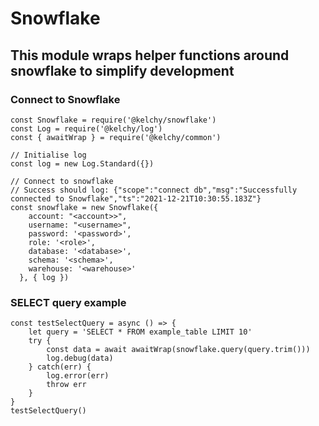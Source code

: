# Snowflake
## This module wraps helper functions around snowflake to simplify development 

### Connect to Snowflake
```
const Snowflake = require('@kelchy/snowflake')
const Log = require('@kelchy/log')
const { awaitWrap } = require('@kelchy/common')

// Initialise log
const log = new Log.Standard({})

// Connect to snowflake
// Success should log: {"scope":"connect db","msg":"Successfully connected to Snowflake","ts":"2021-12-21T10:30:55.183Z"}
const snowflake = new Snowflake({
    account: "<account>>",
    username: "<username>",
    password: '<password>',
    role: '<role>',
    database: '<database>',
    schema: '<schema>',
    warehouse: '<warehouse>'
  }, { log })

```

### SELECT query example
```
const testSelectQuery = async () => {
    let query = 'SELECT * FROM example_table LIMIT 10'
    try {
        const data = await awaitWrap(snowflake.query(query.trim()))
        log.debug(data)
    } catch(err) {
        log.error(err)
        throw err
    }
}
testSelectQuery()
```